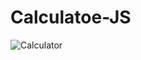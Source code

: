 # Calculatoe-JS
![Calculator](https://github.com/akarshkr18/Calculator-JS/blob/master/Screenshot%20(162).png)
